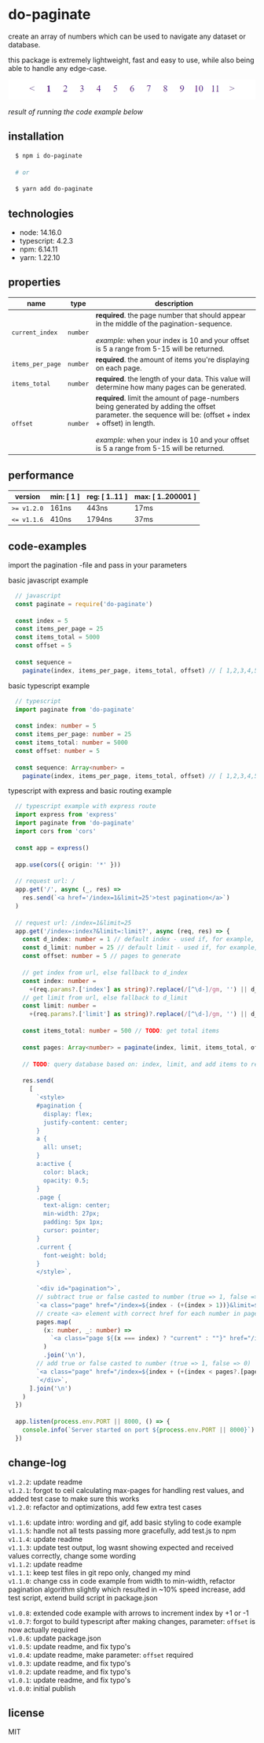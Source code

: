 # do-paginate
create an array of numbers which can be used to navigate any dataset or database.

this package is extremely lightweight, fast and easy to use, while also being able to handle any edge-case.

![gif demonstrating example with express](https://github.com/kaspardohrin/do-paginate/blob/master/resources/pagination.gif?raw=true)

*result of running the code example below*

## installation
```bash
  $ npm i do-paginate

  # or

  $ yarn add do-paginate
```


## technologies
* node: 14.16.0
* typescript: 4.2.3
* npm: 6.14.11
* yarn: 1.22.10


## properties
| name | type | description |
|---|---|---|
| `current_index` | `number` | **required**. the page number that should appear in the middle of the pagination-sequence.<br><br>*example*: when your index is 10 and your offset is 5 a range from 5-15 will be returned. |
| `items_per_page` | `number` | **required**. the amount of items you're displaying on each page. |
| `items_total` | `number` | **required**. the length of your data. This value will determine how many pages can be generated.  |
| `offset` | `number` | **required**. limit the amount of page-numbers being generated by adding the offset parameter. the sequence will be: (offset + index + offset) in length.<br><br>*example*: when your index is 10 and your offset is 5 a range from 5-15 will be returned. |


## performance
| version | min: [ 1 ] | reg: [ 1..11 ] | max: [ 1..200001 ] |
|---|---|---|---|
| `>= v1.2.0` | 161ns | 443ns | 17ms |
| `<= v1.1.6` | 410ns | 1794ns | 37ms |


## code-examples
import the pagination -file and pass in your parameters

basic javascript example
```javascript
  // javascript
  const paginate = require('do-paginate')

  const index = 5
  const items_per_page = 25
  const items_total = 5000
  const offset = 5

  const sequence =
    paginate(index, items_per_page, items_total, offset) // [ 1,2,3,4,5,6,7,8,9,10,11 ]
```

basic typescript example
```typescript
  // typescript
  import paginate from 'do-paginate'

  const index: number = 5
  const items_per_page: number = 25
  const items_total: number = 5000
  const offset: number = 5

  const sequence: Array<number> =
    paginate(index, items_per_page, items_total, offset) // [ 1,2,3,4,5,6,7,8,9,10,11 ]
```

typescript with express and basic routing example
```typescript
  // typescript example with express route
  import express from 'express'
  import paginate from 'do-paginate'
  import cors from 'cors'

  const app = express()

  app.use(cors({ origin: '*' }))

  // request url: /
  app.get('/', async (_, res) =>
    res.send(`<a href='/index=1&limit=25'>test pagination</a>`)
  )

  // request url: /index=1&limit=25
  app.get('/index=:index?&limit=:limit?', async (req, res) => {
    const d_index: number = 1 // default index - used if, for example, none is passed in
    const d_limit: number = 25 // default limit - used if, for example, none is passed in
    const offset: number = 5 // pages to generate

    // get index from url, else fallback to d_index
    const index: number =
      +(req.params?.['index'] as string)?.replace(/[^\d-]/gm, '') || d_index
    // get limit from url, else fallback to d_limit
    const limit: number =
      +(req.params?.['limit'] as string)?.replace(/[^\d-]/gm, '') || d_limit

    const items_total: number = 500 // TODO: get total items

    const pages: Array<number> = paginate(index, limit, items_total, offset)

    // TODO: query database based on: index, limit, and add items to response

    res.send(
      [
        `<style>
        #pagination {
          display: flex;
          justify-content: center;
        }
        a {
          all: unset;
        }
        a:active {
          color: black;
          opacity: 0.5;
        }
        .page {
          text-align: center;
          min-width: 27px;
          padding: 5px 1px;
          cursor: pointer;
        }
        .current {
          font-weight: bold;
        }
        </style>`,

        `<div id="pagination">`,
        // subtract true or false casted to number (true => 1, false => 0)
        `<a class="page" href="/index=${index - (+(index > 1))}&limit=${limit}"> < </a>`,
        // create <a> element with correct href for each number in pages
        pages.map(
          (x: number, _: number) =>
            `<a class="page ${(x === index) ? "current" : ""}" href="/index=${x}&limit=${limit}">${x}</a>`
          )
          .join('\n'),
        // add true or false casted to number (true => 1, false => 0)
        `<a class="page" href="/index=${index + (+(index < pages?.[pages.length - 1]))}&limit=${limit}"> > </a>`,
        `</div>`,
      ].join('\n')
    )
  })

  app.listen(process.env.PORT || 8000, () => {
    console.info(`Server started on port ${process.env.PORT || 8000}`)
  })
```


## change-log
`v1.2.2`: update readme<br>
`v1.2.1`: forgot to ceil calculating max-pages for handling rest values, and added test case to make sure this works<br>
`v1.2.0`: refactor and optimizations, add few extra test cases<br>

`v1.1.6`: update intro: wording and gif, add basic styling to code example<br>
`v1.1.5`: handle not all tests passing more gracefully, add test.js to npm<br>
`v1.1.4`: update readme<br>
`v1.1.3`: update test output, log wasnt showing expected and received values correctly, change some wording<br>
`v1.1.2`: update readme<br>
`v1.1.1`: keep test files in git repo only, changed my mind<br>
`v1.1.0`: change css in code example from width to min-width, refactor pagination algorithm slightly which resulted in ~10% speed increase, add test script, extend build script in package.json<br>

`v1.0.8`: extended code example with arrows to increment index by +1 or -1<br>
`v1.0.7`: forgot to build typescript after making changes, parameter: `offset` is now actually required<br>
`v1.0.6`: update package.json<br>
`v1.0.5`: update readme, and fix typo's<br>
`v1.0.4`: update readme, make parameter: `offset` required<br>
`v1.0.3`: update readme, and fix typo's<br>
`v1.0.2`: update readme, and fix typo's<br>
`v1.0.1`: update readme, and fix typo's<br>
`v1.0.0`: initial publish<br>


## license
MIT
